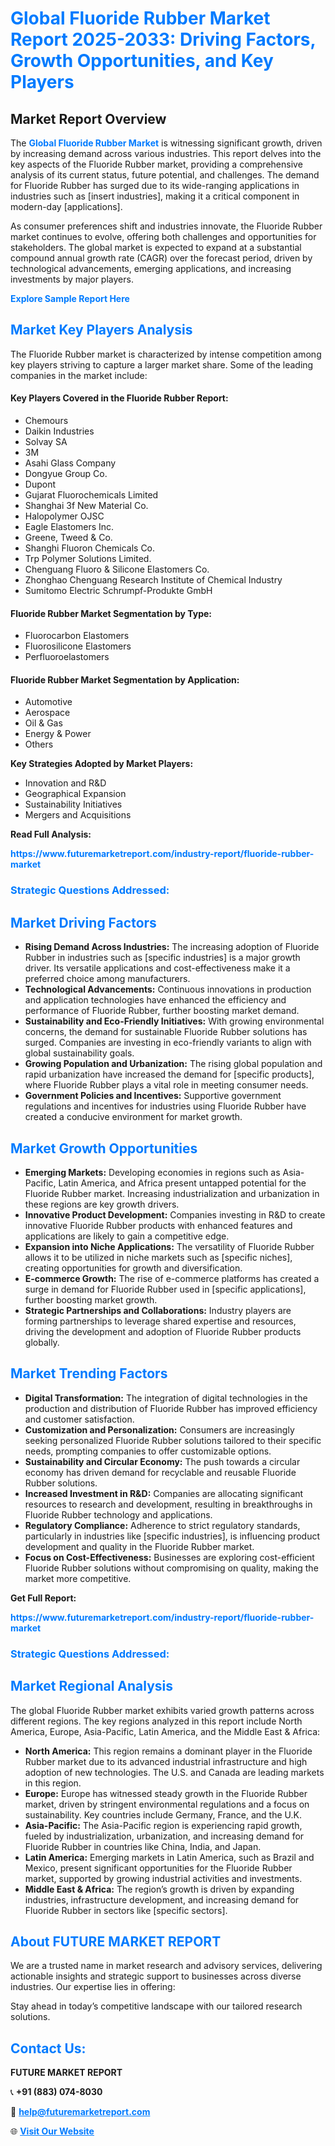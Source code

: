 <h1 style="color: #007BFF;">Global Fluoride Rubber Market Report 2025-2033: Driving Factors, Growth Opportunities, and Key Players</h1>

<section id="overview">
<h2>Market Report Overview</h2>
<p>The <a href="https://www.futuremarketreport.com/industry-report/fluoride-rubber-market" style="color: #007BFF; text-decoration: none;"><strong>Global Fluoride Rubber Market</strong></a> is witnessing significant growth, driven by increasing demand across various industries. This report delves into the key aspects of the Fluoride Rubber market, providing a comprehensive analysis of its current status, future potential, and challenges. The demand for Fluoride Rubber has surged due to its wide-ranging applications in industries such as [insert industries], making it a critical component in modern-day [applications].</p>
<p>As consumer preferences shift and industries innovate, the Fluoride Rubber market continues to evolve, offering both challenges and opportunities for stakeholders. The global market is expected to expand at a substantial compound annual growth rate (CAGR) over the forecast period, driven by technological advancements, emerging applications, and increasing investments by major players.</p>
</section>

<section id="overview">
<p><a href="https://www.futuremarketreport.com/request-sample/reportId=57871" style="color: #007BFF; text-decoration: none;"><strong>Explore Sample Report Here</strong></a></p>
</section>

<section id="key-players">
<h2 style="color: #007BFF;">Market Key Players Analysis</h2>
<p>The Fluoride Rubber market is characterized by intense competition among key players striving to capture a larger market share. Some of the leading companies in the market include:</p>
<h4>Key Players Covered in the Fluoride Rubber Report:</h4>
<ul><li>Chemours</li><li>Daikin Industries</li><li>Solvay SA</li><li>3M</li><li>Asahi Glass Company</li><li>Dongyue Group Co.</li><li>Dupont</li><li>Gujarat Fluorochemicals Limited</li><li>Shanghai 3f New Material Co.</li><li>Halopolymer OJSC</li><li>Eagle Elastomers Inc.</li><li>Greene, Tweed &amp; Co.</li><li>Shanghi Fluoron Chemicals Co.</li><li>Trp Polymer Solutions Limited.</li><li>Chenguang Fluoro &amp; Silicone Elastomers Co.</li><li>Zhonghao Chenguang Research Institute of Chemical Industry</li><li>Sumitomo Electric Schrumpf-Produkte GmbH</li></ul>
<h4>Fluoride Rubber Market Segmentation by Type:</h4>
<ul><li>Fluorocarbon Elastomers</li><li>Fluorosilicone Elastomers</li><li>Perfluoroelastomers</li></ul>

<h4>Fluoride Rubber Market Segmentation by Application:</h4>
<ul><li>Automotive</li><li>Aerospace</li><li>Oil &amp; Gas</li><li>Energy &amp; Power</li><li>Others</li></ul>
<p><strong>Key Strategies Adopted by Market Players:</strong></p>
<ul>
<li>Innovation and R&D</li>
<li>Geographical Expansion</li>
<li>Sustainability Initiatives</li>
<li>Mergers and Acquisitions</li>
</ul>
</section>

<section>
<p><strong>Read Full Analysis: </strong></p><a href="https://www.futuremarketreport.com/industry-report/fluoride-rubber-market" style="color: #007BFF; text-decoration: none;"><strong>https://www.futuremarketreport.com/industry-report/fluoride-rubber-market</strong></a>
<h3 style="color: #007BFF;">Strategic Questions Addressed:</h3>
</section>

<section id="driving-factors">
<h2 style="color: #007BFF;">Market Driving Factors</h2>
<ul>
<li><strong>Rising Demand Across Industries:</strong> The increasing adoption of Fluoride Rubber in industries such as [specific industries] is a major growth driver. Its versatile applications and cost-effectiveness make it a preferred choice among manufacturers.</li>
<li><strong>Technological Advancements:</strong> Continuous innovations in production and application technologies have enhanced the efficiency and performance of Fluoride Rubber, further boosting market demand.</li>
<li><strong>Sustainability and Eco-Friendly Initiatives:</strong> With growing environmental concerns, the demand for sustainable Fluoride Rubber solutions has surged. Companies are investing in eco-friendly variants to align with global sustainability goals.</li>
<li><strong>Growing Population and Urbanization:</strong> The rising global population and rapid urbanization have increased the demand for [specific products], where Fluoride Rubber plays a vital role in meeting consumer needs.</li>
<li><strong>Government Policies and Incentives:</strong> Supportive government regulations and incentives for industries using Fluoride Rubber have created a conducive environment for market growth.</li>
</ul>
</section>

<section id="growth-opportunities">
<h2 style="color: #007BFF;">Market Growth Opportunities</h2>
<ul>
<li><strong>Emerging Markets:</strong> Developing economies in regions such as Asia-Pacific, Latin America, and Africa present untapped potential for the Fluoride Rubber market. Increasing industrialization and urbanization in these regions are key growth drivers.</li>
<li><strong>Innovative Product Development:</strong> Companies investing in R&D to create innovative Fluoride Rubber products with enhanced features and applications are likely to gain a competitive edge.</li>
<li><strong>Expansion into Niche Applications:</strong> The versatility of Fluoride Rubber allows it to be utilized in niche markets such as [specific niches], creating opportunities for growth and diversification.</li>
<li><strong>E-commerce Growth:</strong> The rise of e-commerce platforms has created a surge in demand for Fluoride Rubber used in [specific applications], further boosting market growth.</li>
<li><strong>Strategic Partnerships and Collaborations:</strong> Industry players are forming partnerships to leverage shared expertise and resources, driving the development and adoption of Fluoride Rubber products globally.</li>
</ul>
</section>

<section id="trending-factors">
<h2 style="color: #007BFF;">Market Trending Factors</h2>
<ul>
<li><strong>Digital Transformation:</strong> The integration of digital technologies in the production and distribution of Fluoride Rubber has improved efficiency and customer satisfaction.</li>
<li><strong>Customization and Personalization:</strong> Consumers are increasingly seeking personalized Fluoride Rubber solutions tailored to their specific needs, prompting companies to offer customizable options.</li>
<li><strong>Sustainability and Circular Economy:</strong> The push towards a circular economy has driven demand for recyclable and reusable Fluoride Rubber solutions.</li>
<li><strong>Increased Investment in R&D:</strong> Companies are allocating significant resources to research and development, resulting in breakthroughs in Fluoride Rubber technology and applications.</li>
<li><strong>Regulatory Compliance:</strong> Adherence to strict regulatory standards, particularly in industries like [specific industries], is influencing product development and quality in the Fluoride Rubber market.</li>
<li><strong>Focus on Cost-Effectiveness:</strong> Businesses are exploring cost-efficient Fluoride Rubber solutions without compromising on quality, making the market more competitive.</li>
</ul>
</section>

<section>
<p><strong>Get Full Report: </strong></p><a href="https://www.futuremarketreport.com/industry-report/fluoride-rubber-market" style="color: #007BFF; text-decoration: none;"><strong>https://www.futuremarketreport.com/industry-report/fluoride-rubber-market</strong></a>
<h3 style="color: #007BFF;">Strategic Questions Addressed:</h3>
</section>


<section id="regional-analysis">
<h2 style="color: #007BFF;">Market Regional Analysis</h2>
<p>The global Fluoride Rubber market exhibits varied growth patterns across different regions. The key regions analyzed in this report include North America, Europe, Asia-Pacific, Latin America, and the Middle East & Africa:</p>
<ul>
<li><strong>North America:</strong> This region remains a dominant player in the Fluoride Rubber market due to its advanced industrial infrastructure and high adoption of new technologies. The U.S. and Canada are leading markets in this region.</li>
<li><strong>Europe:</strong> Europe has witnessed steady growth in the Fluoride Rubber market, driven by stringent environmental regulations and a focus on sustainability. Key countries include Germany, France, and the U.K.</li>
<li><strong>Asia-Pacific:</strong> The Asia-Pacific region is experiencing rapid growth, fueled by industrialization, urbanization, and increasing demand for Fluoride Rubber in countries like China, India, and Japan.</li>
<li><strong>Latin America:</strong> Emerging markets in Latin America, such as Brazil and Mexico, present significant opportunities for the Fluoride Rubber market, supported by growing industrial activities and investments.</li>
<li><strong>Middle East & Africa:</strong> The region’s growth is driven by expanding industries, infrastructure development, and increasing demand for Fluoride Rubber in sectors like [specific sectors].</li>
</ul>
</section>

<footer>
<h2 style="color: #007BFF;">About FUTURE MARKET REPORT</h2>
<p>We are a trusted name in market research and advisory services, delivering actionable insights and strategic support to businesses across diverse industries. Our expertise lies in offering:</p>

<p>Stay ahead in today’s competitive landscape with our tailored research solutions.</p>

<h2 style="color: #007BFF;">Contact Us:</h2>
<p><strong>FUTURE MARKET REPORT</strong></p>
<p>📞 <strong>+91 (883) 074-8030</strong></p>
<p>📧 <strong><a href="mailto:help@futuremarketreport.com" style="color: #007BFF;">help@futuremarketreport.com</a></strong></p>
<p>🌐 <strong><a href="https://www.futuremarketreport.com/" style="color: #007BFF;">Visit Our Website</a></strong></p>
</footer>